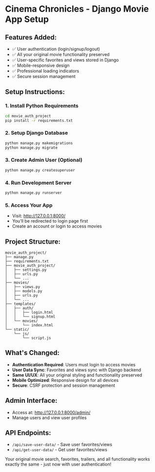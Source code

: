 # Cinema Chronicles - Django Movie App Setup

## Features Added:
- ✅ User authentication (login/signup/logout)
- ✅ All your original movie functionality preserved
- ✅ User-specific favorites and views stored in Django
- ✅ Mobile-responsive design
- ✅ Professional loading indicators
- ✅ Secure session management

## Setup Instructions:

### 1. Install Python Requirements
```bash
cd movie_auth_project
pip install -r requirements.txt
```

### 2. Setup Django Database
```bash
python manage.py makemigrations
python manage.py migrate
```

### 3. Create Admin User (Optional)
```bash
python manage.py createsuperuser
```

### 4. Run Development Server
```bash
python manage.py runserver
```

### 5. Access Your App
- Visit: http://127.0.0.1:8000/
- You'll be redirected to login page first
- Create an account or login to access movies

## Project Structure:
```
movie_auth_project/
├── manage.py
├── requirements.txt
├── movie_auth_project/
│   ├── settings.py
│   ├── urls.py
│   └── ...
├── movies/
│   ├── views.py
│   ├── models.py
│   ├── urls.py
│   └── ...
├── templates/
│   ├── auth/
│   │   ├── login.html
│   │   └── signup.html
│   └── movies/
│       └── index.html
└── static/
    └── js/
        └── script.js
```

## What's Changed:
- **Authentication Required**: Users must login to access movies
- **User Data Sync**: Favorites and views sync with Django backend
- **Same UI/UX**: All your original styling and functionality preserved
- **Mobile Optimized**: Responsive design for all devices
- **Secure**: CSRF protection and session management

## Admin Interface:
- Access at: http://127.0.0.1:8000/admin/
- Manage users and view user profiles

## API Endpoints:
- `/api/save-user-data/` - Save user favorites/views
- `/api/get-user-data/` - Get user favorites/views

Your original movie search, favorites, trailers, and all functionality works exactly the same - just now with user authentication!

